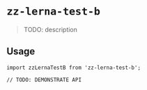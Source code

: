 # `zz-lerna-test-b`

> TODO: description

## Usage

```
import zzLernaTestB from 'zz-lerna-test-b';

// TODO: DEMONSTRATE API
```
